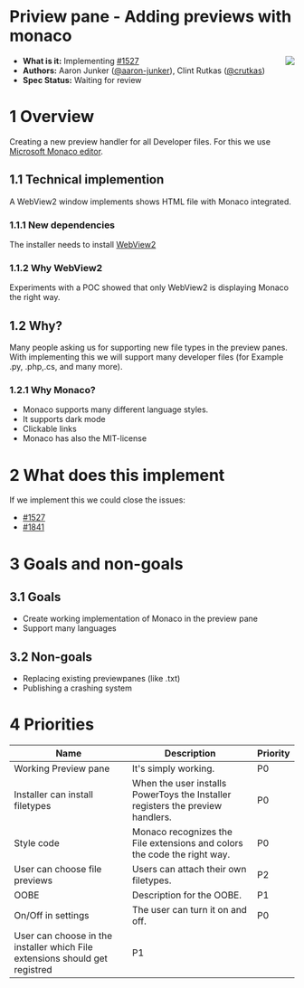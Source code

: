 # **Priview pane - Adding previews with monaco**

<img align="right" src="../images/Logo.png" />

- **What is it:** Implementing [#1527](https://github.com/microsoft/PowerToys/issues/1527)
- **Authors:** Aaron Junker ([@aaron-junker](https://github.com/aaron-junker)), Clint Rutkas ([@crutkas](https://github.com/crutkas))
- **Spec Status:** Waiting for review

# 1 Overview

Creating a new preview handler for all Developer files. For this we use [Microsoft Monaco editor](https://github.com/microsoft/monaco-editor). 

## 1.1 Technical implemention 

A WebView2 window implements shows HTML file with Monaco integrated.

### 1.1.1 New dependencies

The installer needs to install [WebView2](https://developer.microsoft.com/en-us/microsoft-edge/webview2/)

### 1.1.2 Why WebView2

Experiments with a POC showed that only WebView2 is displaying Monaco the right way.

## 1.2 Why?

Many people asking us for supporting new file types in the preview panes. With implementing this we will support many developer files (for Example .py, .php,.cs, and many more).

### 1.2.1 Why Monaco?

* Monaco supports many different language styles. 
* It supports dark mode
* Clickable links
* Monaco has also the MIT-license

# 2 What does this implement

If we implement this we could close the issues:

* [#1527](https://github.com/microsoft/PowerToys/issues/1527)
* [#1841](https://github.com/microsoft/PowerToys/issues/1841)
 
# 3 Goals and non-goals
## 3.1 Goals
 
* Create working implementation of Monaco in the preview pane
* Support many languages
 
## 3.2 Non-goals

* Replacing existing previewpanes (like .txt)
* Publishing a crashing system

# 4 Priorities

|Name|Description|Priority|
|----|-----------|--------|
|Working Preview pane|It's simply working.|P0|
|Installer can install filetypes|When the user installs PowerToys the Installer registers the preview handlers.|P0|
|Style code|Monaco recognizes the File extensions and colors the code the right way.|P0|
|User can choose file previews|Users can attach their own filetypes.|P2|
|OOBE|Description for the OOBE.|P1|
|On/Off in settings|The user can turn it on and off.|P0|
|User can choose in the installer which File extensions should get registred|P1|
